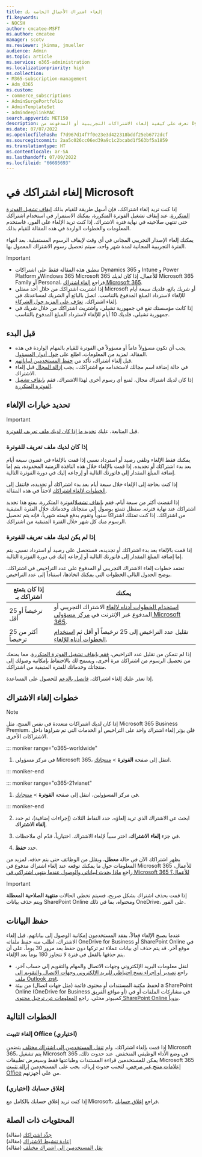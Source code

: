 ```yaml
---
title: إلغاء اشتراك الأعمال الخاصة بك
f1.keywords:
- NOCSH
author: cmcatee-MSFT
ms.author: cmcatee
manager: scotv
ms.reviewer: jkinma, jmueller
audience: Admin
ms.topic: article
ms.service: o365-administration
ms.localizationpriority: high
ms.collection:
- M365-subscription-management
- Adm_O365
ms.custom:
- commerce_subscriptions
- AdminSurgePortfolio
- AdminTemplateSet
- admindeeplinkMAC
search.appverid: MET150
description: تعرف على كيفية إلغاء الاشتراكات التجريبية أو المدفوعة من Dynamics 365 وIntune Power Platform وMicrosoft 365 للأعمال في مركز مسؤولي Microsoft 365.
ms.date: 07/07/2022
ms.openlocfilehash: f7d967d14f7f0e23e3d422318bddf25eb6772dcf
ms.sourcegitcommit: 2aa5c026cc06ed39a9c1c2bcabd1f563bf5a1859
ms.translationtype: HT
ms.contentlocale: ar-SA
ms.lasthandoff: 07/09/2022
ms.locfileid: "66695693"
---
```

# <a name="cancel-your-microsoft-subscription"></a>إلغاء اشتراكك في Microsoft

إذا كنت تريد إلغاء اشتراكك، فإن أسهل طريقة للقيام بذلك [إيقاف تشغيل الفوترة المتكررة](renew-your-subscription.md). عند إيقاف تشغيل الفوترة المتكررة، يمكنك الاستمرار في استخدام اشتراكك حتى تنتهي صلاحيته في نهاية فترة الاشتراك. إذا كنت تريد الإلغاء على الفور، فاستخدم المعلومات والخطوات الواردة في هذه المقالة للقيام بذلك.

يمكنك إلغاء الإصدار التجريبي المجاني في أي وقت لإيقاف الرسوم المستقبلية. بعد انتهاء الفترة التجريبية المجانية لمدة شهر واحد، سيتم تحصيل رسوم الاشتراك المعمول بها.

> [!IMPORTANT]
> - تنطبق هذه المقالة فقط على اشتراكات Dynamics 365 و Intune و Power Platform وWindows 365 Microsoft 365 للأعمال. إذا كان لديك Microsoft 365 Family أو Personal، فراجع [إلغاء اشتراك Microsoft 365](https://support.microsoft.com/office/cancel-a-microsoft-365-subscription-46e2634c-c64b-4c65-94b9-2cc9c960e91b?OCID=M365_DocsCancel_Link).
> - إذا اشتريت اشتراكك من خلال أحد ممثلي Microsoft أو شريك بائع، فلديك سبعة أيام للإلغاء لاسترداد المبلغ المدفوع بالتناسب. اتصل بالبائع أو الشريك لمساعدتك في إلغاء اشتراكك. [تعرّف على المزيد حول الشركاء](../manage-partners.md#what-can-a-partner-do-for-my-organization-or-school).
> - إذا كانت مؤسستك تقع في جمهورية تشيلي، واشتريت اشتراكك من خلال شريك في جمهورية تشيلي، فلديك 10 أيام للإلغاء لاسترداد المبلغ المدفوع بالتناسب.

## <a name="before-you-begin"></a>قبل البدء

- يجب أن تكون مسؤولاً عاماً أو مسؤولاً في الفوترة للقيام بالمهام الواردة في هذه المقالة. لمزيد من المعلومات، اطلع على [حول أدوار المسؤول](../../admin/add-users/about-admin-roles.md).
- قبل إلغاء اشتراك، تأكد من [حفظ المستخدمين لبياناتهم](#save-your-data).
- في حالة إضافة اسم مجالك لاستخدامه مع اشتراكك،، يجب [إزالة المجال](../../admin/get-help-with-domains/remove-a-domain.md) قبل إلغاء الاشتراك.
- إذا كان لديك اشتراك مجال، لمنع أي رسوم أخرى لهذا الاشتراك، فقم [بإيقاف تشغيل الفوترة المتكررة](renew-your-subscription.md).

## <a name="determine-your-cancellation-options"></a>تحديد خيارات الإلغاء

> [!IMPORTANT]
> قبل المتابعة، عليك [تحديد ما إذا كان لديك ملف تعريف للفوترة](../billing-and-payments/manage-billing-profiles.md#view-my-billing-profiles).

### <a name="if-you-have-a-billing-profile"></a>إذا كان لديك ملف تعريف للفوترة

يمكنك فقط الإلغاء وتلقي رصيد أو استرداد نسبي إذا قمت بالإلغاء في غضون سبعة أيام بعد بدء اشتراكك أو تجديده. إذا قمت بالإلغاء خلال هذه النافذة الزمنية المحدودة، يتم إما إضافة المبلغ المقدار إلى فاتورتك التالية أو إرجاعه إليك في دورة الفوترة التالية.

إذا كنت بحاجة إلى الإلغاء خلال سبعة أيام بعد بدء اشتراكك أو تجديده، فانتقل إلى [الخطوات لإلغاء اشتراكك](#steps-to-cancel-your-subscription) لاحقاً في هذه المقالة.

إذا انقضت أكثر من سبعة أيام، فقم [بإيقاف تشغيل](renew-your-subscription.md)الفوترة المتكررة. يمنع هذا تجديد اشتراكك عند نهاية فترته.  ستظل تتمتع بوصول إلى منتجاتك وخدماتك خلال الفترة المتبقية من اشتراكك. إذا كنت تمتلك اشتراكاً سنوياً وتقوم بدفع قيمته شهرياً، فإنه يتم تحصيل الرسوم منك كل شهر خلال الفترة المتبقية من اشتراكك.

### <a name="if-you-dont-have-a-billing-profile"></a>إذا لم يكن لديك ملف تعريف للفوترة

إذا قمت بالإلغاء بعد بدء اشتراكك أو تجديده، فستحصل على رصيد أو استرداد نسبي. يتم إما إضافة المبلغ المقدار إلى فاتورتك التالية أو إرجاعه إليك في دورة الفوترة التالية.

تعتمد خطوات إلغاء الاشتراك التجريبي أو المدفوع على عدد التراخيص في اشتراكك. يوضح الجدول التالي الخطوات التي يمكنك اتخاذها، استناداً إلى عدد التراخيص.

|إذا كان يتمتع اشتراكك بـ  |يمكنك  |
|--------------|--------------|
|25 ترخيصاً أو أقل  | [استخدام الخطوات أدناه لإلغاء](#steps-to-cancel-your-subscription) الاشتراك التجريبي أو المدفوع عبر الإنترنت في <a href="https://go.microsoft.com/fwlink/p/?linkid=2024339" target="_blank">مركز مسؤولي Microsoft 365</a>.        |
|أكثر من 25 ترخيصاً   | تقليل عدد التراخيص إلى 25 ترخيصاً أو أقل ثم [استخدام الخطوات أدناه للإلغاء](#steps-to-cancel-your-subscription).      |

إذا لم تتمكن من تقليل عدد التراخيص، [فقم بإيقاف تشغيل الفوترة المتكررة](renew-your-subscription.md). مما يمنعك من تحصيل الرسوم من اشتراكك مرة أخرى، ويسمح لك بالاحتفاظ بإمكانية وصولك إلى منتجاتك وخدماتك للفترة المتبقية من اشتراكك.

إذا تعذر عليك إلغاء اشتراكك، [فاتصل بالدعم](../../admin/get-help-support.md) للحصول على المساعدة.

## <a name="steps-to-cancel-your-subscription"></a>خطوات إلغاء الاشتراك

> [!NOTE]
> إذا كان لديك اشتراكات متعددة في نفس المنتج، مثل Microsoft 365 Business Premium، فلن يؤثر إلغاء اشتراك واحد على التراخيص أو الخدمات التي تم شراؤها داخل الاشتراكات الأخرى.

::: moniker range="o365-worldwide"

1. في مركز مسؤولي Microsoft 365، انتقل إلى صفحة **الفوترة** \> <a href="https://go.microsoft.com/fwlink/p/?linkid=842054" target="_blank">منتجاتك</a>.

::: moniker-end

::: moniker range="o365-21vianet"

1. في مركز المسؤولين، انتقل إلى صفحة **الفوترة** \> <a href="https://go.microsoft.com/fwlink/p/?linkid=850626" target="_blank">منتجاتك</a>.

::: moniker-end

2. ابحث عن الاشتراك الذي تريد إلغاؤه. حدد النقاط الثلاث (إجراءات إضافية)، ثم حدد **إلغاء الاشتراك**.

3. في جزء **إلغاء الاشتراك**، اختر سبباً لإلغاء الاشتراك. اختيارياً، قدّم أي ملاحظات.

4. حدد **حفظ**.

يظهر اشتراكك الآن في حالة **معطل**، ويقلل من الوظائف حتى يتم حذفه. لمزيد من المعلومات حول ما يمكنك توقعه عند إلغاء اشتراك مدفوع في Microsoft 365 للأعمال، راجع [ماذا يحدث لبياناتي والوصول عندما ينتهي اشتراكي في Microsoft 365 للأعمال؟](what-if-my-subscription-expires.md)

> [!IMPORTANT]
> إذا قمت بحذف اشتراك بشكل صريح، فسيتم تخطي الحالات **منتهية الصلاحية** **المعطلة** ويتم حذف بيانات SharePoint Online ومحتواه، بما في ذلك OneDrive، على الفور.

## <a name="save-your-data"></a>حفظ البيانات

عندما يصبح الإلغاء فعالاً، يفقد المستخدمون إمكانية الوصول إلى بياناتهم. قبل إلغاء الاشتراك، اطلب منه حفظ ملفاته OneDrive for Business أو SharePoint Online في موقع آخر. قد يتم حذف أي بيانات عملاء تم تركها دون حفظ بعد مرور 30 يوماً، على أن يتم حذفها بالفعل في فترة لا تتجاوز 180 يوماً بعد الإلغاء.

- لنقل معلومات البريد الإلكتروني وجهات الاتصال والمهام والتقويم إلى حساب آخر، راجع [تصدير أو إجراء نسخ احتياطي للبريد الإلكتروني وجهات الاتصال والتقويم إلى ملف Outlook .pst‏](https://support.microsoft.com/office/14252b52-3075-4e9b-be4e-ff9ef1068f91).
- لحفظ مكتبة المستندات أو محتوى قائمة (مثل جهات اتصال) من بيئة a SharePoint Online (OneDrive for Business أو مواقع الفريق) في مشاركات الملفات أو في كمبيوتر محلي، راجع [المعلومات عن ترحيل محتوى SharePoint Online يدوياً](/sharepoint/troubleshoot/migration-tool/content-manual-migration).

## <a name="next-steps"></a>الخطوات التالية

### <a name="uninstall-office-optional"></a>إلغاء تثبيت Office (اختياري)

إذا قمت بإلغاء اشتراكك، ولم [تنقل المستخدمين إلى اشتراك مختلف](move-users-different-subscription.md) يتضمن Microsoft 365، يتم تشغيل Microsoft 365 في وضع الأداء الوظيفي المنخفض. عند حدوث ذلك، يمكن للمستخدمين قراءة المستندات وطباعتها فقط وسيعرض تطبيقات Microsoft 365 [إعلامات منتج غير مرخص](https://support.microsoft.com/office/0d23d3c0-c19c-4b2f-9845-5344fedc4380). لتجنب حدوث إرباك، يجب على المستخدمين [إزالة تثبيت Office](https://support.microsoft.com/office/9dd49b83-264a-477a-8fcc-2fdf5dbf61d8) من على أجهزتهم.

### <a name="close-your-account-optional"></a>إغلاق حسابك (اختياري)

إذا كنت تريد إغلاق حسابك بالكامل مع Microsoft، فراجع [إغلاق حسابك](../close-your-account.md).

## <a name="related-content"></a>المحتويات ذات الصلة

[جدِّد اشتراكك](renew-your-subscription.md) (مقالة)\
[إعادة تنشيط الاشتراك](reactivate-your-subscription.md) (مقالة)\
[نقل المستخدمين إلى اشتراك مختلف](move-users-different-subscription.md) (مقالة)
